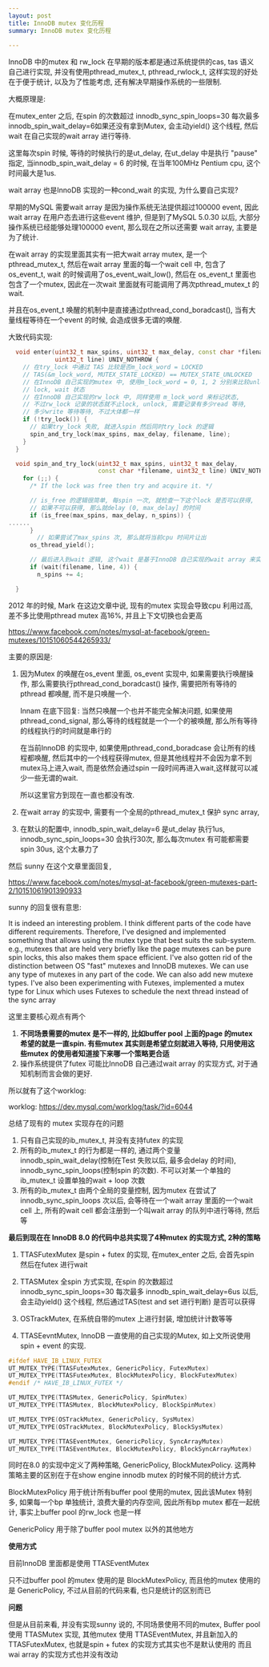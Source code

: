 ```yaml
---
layout: post
title: InnoDB mutex 变化历程
summary: InnoDB mutex 变化历程
 
---
```



InnoDB 中的mutex 和 rw_lock 在早期的版本都是通过系统提供的cas, tas 语义自己进行实现, 并没有使用pthread_mutex_t, pthread_rwlock_t,  这样实现的好处在于便于统计, 以及为了性能考虑, 还有解决早期操作系统的一些限制.

大概原理是:

在mutex_enter 之后, 在spin 的次数超过 innodb_sync_spin_loops=30 每次最多 innodb_spin_wait_delay=6如果还没有拿到Mutex, 会主动yield() 这个线程, 然后wait 在自己实现的wait array 进行等待.

这里每次spin 时候, 等待的时候执行的是ut_delay, 在ut_delay 中是执行 "pause" 指定, 当innodb_spin_wait_delay = 6 的时候, 在当年100MHz Pentium cpu, 这个时间最大是1us.

wait array 也是InnoDB 实现的一种cond_wait 的实现, 为什么要自己实现?

早期的MySQL 需要wait array 是因为操作系统无法提供超过100000 event, 因此wait array 在用户态去进行这些event 维护, 但是到了MySQL 5.0.30 以后, 大部分操作系统已经能够处理100000 event, 那么现在之所以还需要 wait array, 主要是为了统计.

在wait array 的实现里面其实有一把大wait array mutex, 是一个pthread_mutex_t, 然后在wait array 里面的每一个wait cell 中, 包含了os_event_t, wait 的时候调用了os_event_wait_low(), 然后在 os_event_t 里面也包含了一个mutex,  因此在一次wait 里面就有可能调用了两次pthread_mutex_t 的wait.

并且在os_event_t 唤醒的机制中是直接通过pthread_cond_boradcast(), 当有大量线程等待在一个event 的时候, 会造成很多无谓的唤醒.



大致代码实现:

```c++
  void enter(uint32_t max_spins, uint32_t max_delay, const char *filename,
             uint32_t line) UNIV_NOTHROW {
    // 在try_lock 中通过 TAS 比较是否m_lock_word = LOCKED
    // TAS(&m_lock_word, MUTEX_STATE_LOCKED) == MUTEX_STATE_UNLOCKED
    // 在InnoDB 自己实现的mutex 中, 使用m_lock_word = 0, 1, 2 分别来比较unlock,
    // lock, wait 状态
    // 在InnoDB 自己实现的rw_lock 中, 同样使用 m_lock_word 来标记状态,
    // 不过rw_lock 记录的状态就不止lock, unlock, 需要记录有多少read 等待,
    // 多少write 等待等待, 不过大体都一样
    if (!try_lock()) {
      // 如果try_lock 失败, 就进入spin 然后同时try_lock 的逻辑
      spin_and_try_lock(max_spins, max_delay, filename, line);
    }
  }

  void spin_and_try_lock(uint32_t max_spins, uint32_t max_delay,
                         const char *filename, uint32_t line) UNIV_NOTHROW {
    for (;;) {
      /* If the lock was free then try and acquire it. */

      // is_free 的逻辑很简单, 每spin 一次, 就检查一下这个lock 是否可以获得,
      // 如果不可以获得, 那么就delay (0, max_delay] 的时间
      if (is_free(max_spins, max_delay, n_spins)) {
......
      }
        // 如果尝试了max_spins 次, 那么就将当前cpu 时间片让出
      os_thread_yield();

      // 最后进入到wait 逻辑, 这个wait 是基于InnoDB 自己实现的wait array 来实现
      if (wait(filename, line, 4)) {
        n_spins += 4;

  }

```



2012 年的时候, Mark 在这边文章中说, 现有的mutex 实现会导致cpu 利用过高, 差不多比使用pthread mutex 高16%, 并且上下文切换也会更高

https://www.facebook.com/notes/mysql-at-facebook/green-mutexes/10151060544265933/

主要的原因是:

1. 因为Mutex 的唤醒在os_event 里面, os_event 实现中, 如果需要执行唤醒操作, 那么需要执行pthread_cond_boradcast() 操作, 需要把所有等待的pthread 都唤醒, 而不是只唤醒一个. 

   Innam 在底下回复: 当然只唤醒一个也并不能完全解决问题, 如果使用 pthread_cond_signal, 那么等待的线程就是一个一个的被唤醒, 那么所有等待的线程执行的时间就是串行的

   在当前InnoDB 的实现中, 如果使用pthread_cond_boradcase 会让所有的线程都唤醒, 然后其中的一个线程获得mutex, 但是其他线程并不会因为拿不到mutex马上进入wait, 而是依然会通过spin 一段时间再进入wait,这样就可以减少一些无谓的wait.

   所以这里官方到现在一直也都没有改.

2. 在wait array 的实现中,  需要有一个全局的pthread_mutex_t 保护 sync array, 

3. 在默认的配置中, innodb_spin_wait_delay=6 是ut_delay 执行1us,  innodb_sync_spin_loops=30 会执行30次, 那么每次mutex 有可能都需要spin 30us, 这个太暴力了

   

然后 sunny 在这个文章里面回复, 

https://www.facebook.com/notes/mysql-at-facebook/green-mutexes-part-2/10151061901390933

sunny 的回复很有意思:

 It is indeed an interesting problem. I think different parts of the code have different requirements. Therefore, I've designed and implemented something that allows using the mutex type that best suits the sub-system. e.g., mutexes that are held very briefly like the page mutexes can be pure spin locks, this also makes them space efficient. I've also gotten rid of the distinction between OS "fast" mutexes and InnoDB mutexes. We can use any type of mutexes in any part of the code. We can also add new mutexe types. I've also been experimenting with Futexes, implemented a mutex type for Linux which uses Futexes to schedule the next thread instead of the sync array 



这里主要核心观点有两个

1. **不同场景需要的mutex 是不一样的, 比如buffer pool 上面的page 的mutex 希望的就是一直spin. 有些mutex 其实则是希望立刻就进入等待,  只用使用这些mutex 的使用者知道接下来哪一个策略更合适**
2. 操作系统提供了futex 可能比InnoDB 自己通过wait array 的实现方式, 对于通知机制而言会做的更好.



所以就有了这个worklog: 

worklog: https://dev.mysql.com/worklog/task/?id=6044

总结了现有的 mutex 实现存在的问题

1. 只有自己实现的ib_mutex_t, 并没有支持futex 的实现
2. 所有的ib_mutex_t 的行为都是一样的, 通过两个变量 innodb_spin_wait_delay(控制在Test 失败以后, 最多会delay 的时间), innodb_sync_spin_loops(控制spin 的次数). 不可以对某一个单独的ib_mutex_t 设置单独的wait + loop 次数
3. 所有的ib_mutex_t 由两个全局的变量控制, 因为mutex 在尝试了innodb_sync_spin_loops 次以后, 会等待在一个wait array 里面的一个wait cell 上, 所有的wait cell 都会注册到一个叫wait array 的队列中进行等待, 然后等



**最后到现在在 InnoDB 8.0 的代码中总共实现了4种mutex 的实现方式, 2种的策略**

1. TTASFutexMutex 是spin + futex 的实现,  在mutex_enter 之后, 会首先spin 然后在futex 进行wait

2. TTASMutex 全spin 方式实现, 在spin 的次数超过 innodb_sync_spin_loops=30 每次最多 innodb_spin_wait_delay=6us 以后, 会主动yield() 这个线程, 然后通过TAS(test and set 进行判断) 是否可以获得

3. OSTrackMutex, 在系统自带的mutex 上进行封装, 增加统计计数等等

4. TTASEevntMutex, InnoDB 一直使用的自己实现的Mutex, 如上文所说使用spin + event 的实现.


```c++
#ifdef HAVE_IB_LINUX_FUTEX
UT_MUTEX_TYPE(TTASFutexMutex, GenericPolicy, FutexMutex)
UT_MUTEX_TYPE(TTASFutexMutex, BlockMutexPolicy, BlockFutexMutex)
#endif /* HAVE_IB_LINUX_FUTEX */

UT_MUTEX_TYPE(TTASMutex, GenericPolicy, SpinMutex)
UT_MUTEX_TYPE(TTASMutex, BlockMutexPolicy, BlockSpinMutex)

UT_MUTEX_TYPE(OSTrackMutex, GenericPolicy, SysMutex)
UT_MUTEX_TYPE(OSTrackMutex, BlockMutexPolicy, BlockSysMutex)

UT_MUTEX_TYPE(TTASEventMutex, GenericPolicy, SyncArrayMutex)
UT_MUTEX_TYPE(TTASEventMutex, BlockMutexPolicy, BlockSyncArrayMutex)
```



同时在8.0 的实现中定义了两种策略, GenericPolicy, BlockMutexPolicy. 这两种策略主要的区别在于在show engine innodb mutex 的时候不同的统计方式.

BlockMutexPolicy 用于统计所有buffer pool 使用的mutex, 因此该Mutex 特别多, 如果每一个bp 单独统计, 浪费大量的内存空间, 因此所有bp mutex 都在一起统计, 事实上buffer pool 的rw_lock 也是一样

GenericPolicy 用于除了buffer pool mutex 以外的其他地方



**使用方式**

目前InnoDB 里面都是使用 TTASEventMutex

只不过buffer pool 的mutex 使用的是 BlockMutexPolicy, 而且他的mutex 使用的是 GenericPolicy, 不过从目前的代码来看, 也只是统计的区别而已



**问题**

但是从目前来看, 并没有实现sunny 说的, 不同场景使用不同的mutex, Buffer pool 使用 TTASMutex 实现, 其他mutex 使用 TTASEventMutex, 
并且新加入的 TTASFutexMutex, 也就是spin + futex 的实现方式其实也不是默认使用的
而且wai array 的实现方式也并没有改动

